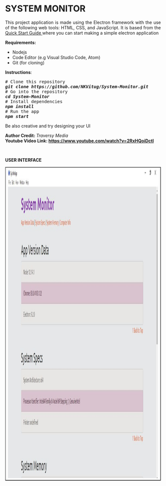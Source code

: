 <h1><strong>SYSTEM MONITOR&nbsp; </strong></h1>
<p style="text-align: justify;">This project application is made using the Electron framework with the use of the following web tools: HTML, CSS, and JavaScript. It is based from the <a href="https://www.electronjs.org/docs/tutorial/quick-start"> Quick Start Guide </a> where you can start making a simple electron application&nbsp;</p>
<p style="text-align: justify;"><strong>Requirements:</strong></p>
<ul>
  <li style="text-align: justify;">Nodejs</li>
  <li style="text-align: justify;">Code Editor (e.g Visual Studio Code, Atom)</li>
   <li style="text-align: justify;">Git (for cloning)</li>
</ul>
<p style="text-align: justify;"><strong>Instructions</strong>:</p>
<pre><span class="pl-c"># Clone this repository</span>
<strong><em>git clone https://github.com/NKVitug/System-Monitor.git</em>
</strong><span class="pl-c"># Go into the repository</span>
<strong><em><span class="pl-c1">cd</span> System-Monitor</em>
</strong><span class="pl-c"># Install dependencies</span>
<strong><em>npm install</em>
</strong><span class="pl-c"># Run the app</span>
<strong><em>npm start</em></strong></pre>
<p>Be also creative and try designing your UI</p>
<p><strong>Author Credit:&nbsp;</strong><em>Traversy Media<br /></em><strong>Youtube Video Link: <a href="https://www.youtube.com/watch?v=mr9Mtm_TRpw">https://www.youtube.com/watch?v=2RxHQoiDctI</a></strong></p>
<p>&nbsp;</p>
<p><strong>USER INTERFACE</strong></p>
<table style="border-collapse: collapse; width: 100%;" border="1">
  <tbody>
    <tr>
      <td style="width: 50%;"><img src="https://github.com/NKVitug/System-Monitor/blob/master/System-Monitor.JPG?raw=true" alt="System-Monitor" width="1000" height="1000"></td>
      </td>
    </tr>
  </tbody>
</table>

